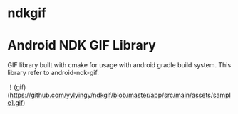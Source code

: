 # ndkgif
Android NDK GIF Library
========
GIF library built with cmake for usage with android gradle build system.
This library refer to android-ndk-gif.

！(gif)(https://github.com/yylyingy/ndkgif/blob/master/app/src/main/assets/sample1.gif)
